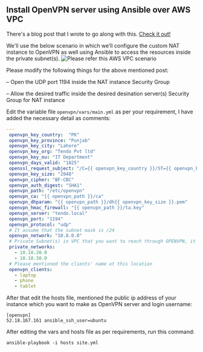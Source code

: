 Install OpenVPN server using Ansible over AWS VPC
----------------
There's a blog post that I wrote to go along with this. [Check it out!]

We'll use the below scenario in which we’ll configure the custom NAT instance to OpenVPN as well using Ansible to access the resources inside the private subnet(s).
![Please refer this AWS VPC scenario](http://s11.postimg.org/7r6lml9hf/modify_vpc.jpg)

Please modify the following things for the above mentioned post:

– Open the UDP port 1194 inside the NAT instance Security Group

– Allow the desired traffic inside the desired desination server(s) Security Group for NAT instance

Edit the variable file `openvpn/vars/main.yml` as per your requirement, I have added the necessary detail as comments:

```yaml
---
 openvpn_key_country:  "PK"
 openvpn_key_province: "Punjab"
 openvpn_key_city: "Lahore"
 openvpn_key_org: "Tendo Pvt ltd"
 openvpn_key_ou: "IT Department"
 openvpn_days_valid: "1825"
 openssl_request_subject: "/C={{ openvpn_key_country }}/ST={{ openvpn_key_province }}/L={{ openvpn_key_city }}/O={{ openvpn_key_org }}/OU={{ openvpn_key_ou }}"
 openvpn_key_size: "2048"
 openvpn_cipher: "BF-CBC"
 openvpn_auth_digest: "SHA1"
 openvpn_path: "/etc/openvpn"
 openvpn_ca: "{{ openvpn_path }}/ca"
 openvpn_dhparam: "{{ openvpn_path }}/dh{{ openvpn_key_size }}.pem"
 openvpn_hmac_firewall: "{{ openvpn_path }}/ta.key"
 openvpn_server: "tendo.local"
 openvpn_port: "1194"
 openvpn_protocol: "udp"
 # It assume that the subnet mask is /24
 openvpn_network: "10.8.0.0" 
 # Private Subnet(s) in VPC that you want to reach through OPENVPN, it assume that the subnet mask is /24
 private_networks:
   - 10.10.20.0
   - 10.10.30.0
 # Please mentioned the clients' name at this location
 openvpn_clients:
   - laptop
   - phone
   - tablet
```
After that edit the hosts file, mentioned the public ip address of your instance which you want to make as OpenVPN server and login username:
```shell
[openvpn]
52.18.167.161 ansible_ssh_user=ubuntu
```
After editing the vars and hosts file as per requirements, run this command:
```shell
ansible-playbook -i hosts site.yml
```

[Check it out!]:https://rbgeek.wordpress.com/2015/08/17/install-openvpn-server-using-ansible-over-aws-vpc/
